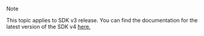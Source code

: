 > [!NOTE]  
> This topic applies to SDK v3 release. You can find the documentation for the latest version of the SDK v4 [here.](https://docs.microsoft.com/en-us/azure/bot-service/?view=azure-bot-service-4.0) 

